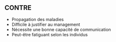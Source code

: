 ## CONTRE

- Propagation des maladies
- Difficile à justifier au management
- Nécessite une bonne capacité de communication
- Peut-être fatiguant selon les individus
